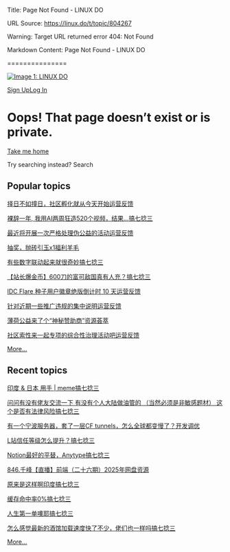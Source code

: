 Title: Page Not Found - LINUX DO

URL Source: https://linux.do/t/topic/804267

Warning: Target URL returned error 404: Not Found

Markdown Content:
Page Not Found - LINUX DO

===============

[![Image 1: LINUX DO](https://linux.do/uploads/default/original/4X/d/1/4/d146c68151340881c884d95e0da4acdf369258c6.png)](https://linux.do/)

[Sign Up](https://linux.do/signup)[Log In](https://linux.do/login)

Oops! That page doesn’t exist or is private.
============================================

[Take me home](https://linux.do/)

Try searching instead? Search

Popular topics
--------------

[择日不如撞日，社区孵化就从今天开始](https://linux.do/t/topic/1039951)[运营反馈](https://linux.do/c/feedback/2)

[裸辞一年, 我用AI两周狂造520个视频，结果…](https://linux.do/t/topic/997596)[搞七捻三](https://linux.do/c/gossip/11)

[最近将开展一次严格处理伪公益的活动](https://linux.do/t/topic/1083555)[运营反馈](https://linux.do/c/feedback/2)

[抽奖，抛砖引玉x1](https://linux.do/t/topic/1066223)[福利羊毛](https://linux.do/c/welfare/36)

[有些数字联动起来就很奇妙](https://linux.do/t/topic/1065896)[搞七捻三](https://linux.do/c/gossip/11)

[【站长爆金币】600刀的富可敌国真有人充？](https://linux.do/t/topic/1054658)[搞七捻三](https://linux.do/c/gossip/11)

[IDC Flare 种子用户徽章绝版倒计时 10 天](https://linux.do/t/topic/1019009)[运营反馈](https://linux.do/c/feedback/2)

[针对近期一些推广违规的集中说明](https://linux.do/t/topic/991874)[运营反馈](https://linux.do/c/feedback/2)

[薄荷公益来了个“神秘赞助商”](https://linux.do/t/topic/1040398)[资源荟萃](https://linux.do/c/resource/14)

[社区索性来一起专项的综合性治理活动吧](https://linux.do/t/topic/1084184)[运营反馈](https://linux.do/c/feedback/2)

[More…](https://linux.do/top)

Recent topics
-------------

[印度 & 日本 用手 | meme](https://linux.do/t/topic/1090887)[搞七捻三](https://linux.do/c/gossip/11)

[问问有没有佬友交流一下 有没有个人大陆做油管的 （当然必须是非敏感题材） 这个是否有法律风险](https://linux.do/t/topic/1090880)[搞七捻三](https://linux.do/c/gossip/11)

[有一个宁波服务器，套了一层CF tunnels，怎么全球都变慢了？](https://linux.do/t/topic/1090879)[开发调优](https://linux.do/c/develop/4)

[L站信任等级怎么提升？](https://linux.do/t/topic/1090874)[搞七捻三](https://linux.do/c/gossip/11)

[Notion最好的平替，Anytype](https://linux.do/t/topic/1090872)[搞七捻三](https://linux.do/c/gossip/11)

[846.千峰【直播】前端（二十六期）2025年](https://linux.do/t/topic/1090870)[网盘资源](https://linux.do/c/resource/cloud-asset/94)

[原来是这样啊印度](https://linux.do/t/topic/1090865)[搞七捻三](https://linux.do/c/gossip/11)

[缓存命中率0%](https://linux.do/t/topic/1090864)[搞七捻三](https://linux.do/c/gossip/11)

[人生第一单噢耶](https://linux.do/t/topic/1090860)[搞七捻三](https://linux.do/c/gossip/11)

[怎么感觉最新的酒馆加载速度快了不少，佬们也一样吗](https://linux.do/t/topic/1090856)[搞七捻三](https://linux.do/c/gossip/11)

[More…](https://linux.do/latest)
